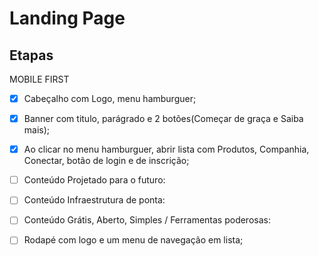 # Landing Page

## Etapas

MOBILE FIRST

 - [x] Cabeçalho com Logo, menu hamburguer;

 - [x] Banner com titulo, parágrado e 2 botões(Começar de graça e Saiba mais);

 - [x] Ao clicar no menu hamburguer, abrir lista com Produtos, Companhia, Conectar, botão de login e de inscrição;

 - [ ] Conteúdo Projetado para o futuro: 

 - [ ] Conteúdo Infraestrutura de ponta:

 - [ ] Conteúdo Grátis, Aberto, Simples / Ferramentas poderosas:

 - [ ] Rodapé com logo e um menu de navegação em lista;



